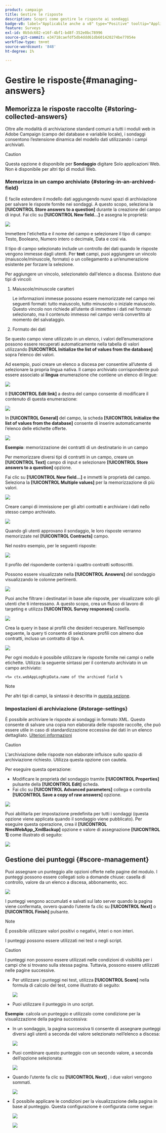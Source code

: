 ```yaml
---
product: campaign
title: Gestire le risposte
description: Scopri come gestire le risposte ai sondaggi
badge-v8: label="Applicabile anche a v8" type="Positive" tooltip="Applicabile anche a Campaign v8"
feature: Surveys
exl-id: 0b5dc602-e16f-4bf1-bd8f-352e0bc78996
source-git-commit: e34718caefdf5db4ddd61db601420274be77054e
workflow-type: tm+mt
source-wordcount: '848'
ht-degree: 1%

---
```


# Gestire le risposte{#managing-answers}



## Memorizza le risposte raccolte {#storing-collected-answers}

Oltre alle modalità di archiviazione standard comuni a tutti i moduli web in Adobe Campaign (campo del database e variabile locale), i sondaggi consentono l’estensione dinamica del modello dati utilizzando i campi archiviati.

>[!CAUTION]
>
>Questa opzione è disponibile per **Sondaggio** digitare Solo applicazioni Web. Non è disponibile per altri tipi di moduli Web.

### Memorizza in un campo archiviato {#storing-in-an-archived-field}

È facile estendere il modello dati aggiungendo nuovi spazi di archiviazione per salvare le risposte fornite nei sondaggi. A questo scopo, seleziona la **[!UICONTROL Store answers to a question]** durante la creazione del campo di input. Fai clic su **[!UICONTROL New field...]** e assegna le proprietà:

![](assets/s_ncs_admin_survey_new_space.png)

Immettere l&#39;etichetta e il nome del campo e selezionare il tipo di campo: Testo, Booleano, Numero intero o decimale, Data e così via.

Il tipo di campo selezionato include un controllo dei dati quando le risposte vengono immesse dagli utenti. Per **text** campi, puoi aggiungere un vincolo (maiuscole/minuscole, formato) o un collegamento a un’enumerazione esistente per forzare la selezione.

Per aggiungere un vincolo, selezionatelo dall&#39;elenco a discesa. Esistono due tipi di vincoli:

1. Maiuscole/minuscole caratteri

   Le informazioni immesse possono essere memorizzate nel campo nei seguenti formati: tutto maiuscolo, tutto minuscolo o iniziale maiuscolo. Questo vincolo non richiede all’utente di immettere i dati nel formato selezionato, ma il contenuto immesso nel campo verrà convertito al momento del salvataggio.

1. Formato dei dati

Se questo campo viene utilizzato in un elenco, i valori dell’enumerazione possono essere recuperati automaticamente nella tabella di valori utilizzando **[!UICONTROL Initialize the list of values from the database]** sopra l’elenco dei valori.

Ad esempio, puoi creare un elenco a discesa per consentire all’utente di selezionare la propria lingua nativa. Il campo archiviato corrispondente può essere associato al **lingua** enumerazione che contiene un elenco di lingue:

![](assets/s_ncs_admin_survey_database_values_2b.png)

Il **[!UICONTROL Edit link]** a destra del campo consente di modificare il contenuto di questa enumerazione:

![](assets/s_ncs_admin_survey_database_values_2c.png)

In **[!UICONTROL General]** del campo, la scheda **[!UICONTROL Initialize the list of values from the database]** consente di inserire automaticamente l’elenco delle etichette offerte.

![](assets/s_ncs_admin_survey_database_values_2.png)

**Esempio**: memorizzazione dei contratti di un destinatario in un campo

Per memorizzare diversi tipi di contratti in un campo, creare un **[!UICONTROL Text]** campo di input e selezionare **[!UICONTROL Store answers to a question]** opzione.

Fai clic su **[!UICONTROL New field...]** e immetti le proprietà del campo. Seleziona la **[!UICONTROL Multiple values]** per la memorizzazione di più valori.

![](assets/s_ncs_admin_survey_storage_multi_ex1.png)

Creare campi di immissione per gli altri contratti e archiviare i dati nello stesso campo archiviato.

![](assets/s_ncs_admin_survey_storage_multi_ex2.png)

Quando gli utenti approvano il sondaggio, le loro risposte verranno memorizzate nel **[!UICONTROL Contracts]** campo.

Nel nostro esempio, per le seguenti risposte:

![](assets/s_ncs_admin_survey_storage_multi_ex3.png)

Il profilo del rispondente conterrà i quattro contratti sottoscritti.

Possono essere visualizzate nella **[!UICONTROL Answers]** del sondaggio visualizzando le colonne pertinenti.

![](assets/s_ncs_admin_survey_storage_multi_ex4.png)

Puoi anche filtrare i destinatari in base alle risposte, per visualizzare solo gli utenti che ti interessano. A questo scopo, crea un flusso di lavoro di targeting e utilizza **[!UICONTROL Survey responses]** casella.

![](assets/s_ncs_admin_survey_read_responses_wf.png)

Crea la query in base ai profili che desideri recuperare. Nell’esempio seguente, la query ti consente di selezionare profili con almeno due contratti, incluso un contratto di tipo A.

![](assets/s_ncs_admin_survey_read_responses_edit.png)

Per ogni modulo è possibile utilizzare le risposte fornite nei campi o nelle etichette. Utilizza la seguente sintassi per il contenuto archiviato in un campo archiviato:

```
<%= ctx.webAppLogRcpData.name of the archived field %
```

>[!NOTE]
>
>Per altri tipi di campi, la sintassi è descritta in [questa sezione](../../platform/using/about-queries-in-campaign.md).

### Impostazioni di archiviazione {#storage-settings}

È possibile archiviare le risposte ai sondaggi in formato XML. Questo consente di salvare una copia non elaborata delle risposte raccolte, che può essere utile in caso di standardizzazione eccessiva dei dati in un elenco dettagliato. [Ulteriori informazioni](../../surveys/using/publish-track-and-use-collected-data.md#standardizing-data)

>[!CAUTION]
>
>L&#39;archiviazione delle risposte non elaborate influisce sullo spazio di archiviazione richiesto. Utilizza questa opzione con cautela.

Per eseguire questa operazione:

* Modificare le proprietà del sondaggio tramite **[!UICONTROL Properties]** pulsante della **[!UICONTROL Edit]** scheda.
* Fai clic su **[!UICONTROL Advanced parameters]** collega e controlla **[!UICONTROL Save a copy of raw answers]** opzione.

![](assets/s_ncs_admin_survey_xml_archive_option.png)

Puoi abilitarla per impostazione predefinita per tutti i sondaggi (questa opzione viene applicata quando il sondaggio viene pubblicato). Per eseguire questa operazione, crea il **[!UICONTROL NmsWebApp_XmlBackup]** opzione e valore di assegnazione **[!UICONTROL 1]** come illustrato di seguito:

![](assets/s_ncs_admin_survey_xml_global_option.png)

## Gestione dei punteggi {#score-management}

Puoi assegnare un punteggio alle opzioni offerte nelle pagine del modulo. I punteggi possono essere collegati solo a domande chiuse: casella di controllo, valore da un elenco a discesa, abbonamento, ecc.

![](assets/s_ncs_admin_survey_score_create.png)

I punteggi vengono accumulati e salvati sul lato server quando la pagina viene confermata, ovvero quando l’utente fa clic su **[!UICONTROL Next]** o **[!UICONTROL Finish]** pulsante.

>[!NOTE]
>
>È possibile utilizzare valori positivi o negativi, interi o non interi.

I punteggi possono essere utilizzati nei test o negli script.

>[!CAUTION]
>
>I punteggi non possono essere utilizzati nelle condizioni di visibilità per i campi che si trovano sulla stessa pagina. Tuttavia, possono essere utilizzati nelle pagine successive.

* Per utilizzare i punteggi nei test, utilizza **[!UICONTROL Score]** nella formula di calcolo del test, come illustrato di seguito:

  ![](assets/s_ncs_admin_survey_score_in_a_test.png)

* Puoi utilizzare il punteggio in uno script.

**Esempio**: calcola un punteggio e utilizzalo come condizione per la visualizzazione della pagina successiva:

* In un sondaggio, la pagina successiva ti consente di assegnare punteggi diversi agli utenti a seconda del valore selezionato nell’elenco a discesa:

  ![](assets/s_ncs_admin_survey_score_exa.png)

* Puoi combinare questo punteggio con un secondo valore, a seconda dell’opzione selezionata:

  ![](assets/s_ncs_admin_survey_score_exb.png)

* Quando l’utente fa clic su **[!UICONTROL Next]** , i due valori vengono sommati.

  ![](assets/s_ncs_admin_survey_score_exe.png)

* È possibile applicare le condizioni per la visualizzazione della pagina in base al punteggio. Questa configurazione è configurata come segue:

  ![](assets/s_ncs_admin_survey_score_exd.png)

  ![](assets/s_ncs_admin_survey_score_exg.png)
